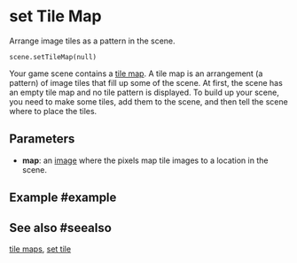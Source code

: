 # set Tile Map

Arrange image tiles as a pattern in the scene.

```sig
scene.setTileMap(null)
```

Your game scene contains a [tile map](/reference/tile-maps). A tile map is an arrangement (a pattern) of image tiles that fill up some of the scene. At first, the scene has an empty tile map and no tile pattern is displayed. To build up your scene, you need to make some tiles, add them to the scene, and then tell the scene where to place the tiles.

## Parameters

* **map**: an [image](/types/image) where the pixels map tile images to a location in the scene.

## Example #example

## See also #seealso

[tile maps](/reference/scene/tile-maps),
[set tile](/reference/scene/set-tile)
